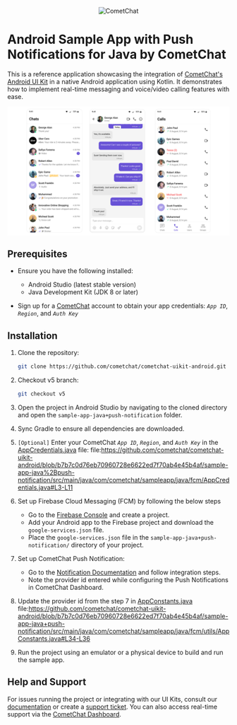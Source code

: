 
<p align="center">
  <img alt="CometChat" src="https://assets.cometchat.io/website/images/logos/banner.png">
</p>

# Android Sample App with Push Notifications for Java by CometChat

This is a reference application showcasing the integration of [CometChat's Android UI Kit](https://www.cometchat.com/docs/ui-kit/android/5.0/overview) in a native Android application using Kotlin. It demonstrates how to implement real-time messaging and voice/video calling features with ease.

<div style="display: flex; align-items: center; justify-content: center">
   <img src="../screenshots/overview_cometchat_screens.png" />
</div>

## Prerequisites

- Ensure you have the following installed:
    - Android Studio (latest stable version)
    - Java Development Kit (JDK 8 or later)

- Sign up for a [CometChat](https://app.cometchat.com/) account to obtain your app credentials: _`App ID`_, _`Region`_, and _`Auth Key`_

## Installation

1. Clone the repository:
   ```sh
   git clone https://github.com/cometchat/cometchat-uikit-android.git
   ```

2. Checkout v5 branch:
   ```sh
   git checkout v5
   ```

3. Open the project in Android Studio by navigating to the cloned directory and open the `sample-app-java+push-notification` folder.

4. Sync Gradle to ensure all dependencies are downloaded.

5. `[Optional]` Enter your CometChat _`App ID`_, _`Region`_, and _`Auth Key`_ in the [AppCredentials.java](src/main/java/com/cometchat/sampleapp/java/fcm/AppCredentials.java) file:
   file:https://github.com/cometchat/cometchat-uikit-android/blob/b7b7c0d76eb70960728e6622ed7f70ab4e45b4af/sample-app-java%2Bpush-notification/src/main/java/com/cometchat/sampleapp/java/fcm/AppCredentials.java#L3-L11
   
6. Set up Firebase Cloud Messaging (FCM) by following the below steps
    - Go to the [Firebase Console](https://console.firebase.google.com/) and create a project.
    - Add your Android app to the Firebase project and download the `google-services.json` file.
    - Place the `google-services.json` file in the `sample-app-java+push-notification/` directory of your project.

7. Set up CometChat Push Notification:
   - Go to the [Notification Documentation](https://www.cometchat.com/docs/notifications/push-integration) and follow integration steps.
   - Note the provider id entered while configuring the Push Notifications in CometChat Dashboard.

8. Update the provider id from the step 7 in [AppConstants.java](src/main/java/com/cometchat/sampleapp/java/fcm/utils/AppConstants.java) file:https://github.com/cometchat/cometchat-uikit-android/blob/b7b7c0d76eb70960728e6622ed7f70ab4e45b4af/sample-app-java+push-notification/src/main/java/com/cometchat/sampleapp/java/fcm/utils/AppConstants.java#L34-L36

9. Run the project using an emulator or a physical device to build and run the sample app.


## Help and Support

For issues running the project or integrating with our UI Kits, consult our [documentation](https://www.cometchat.com/docs/ui-kit/android/5.0/getting-started) or create a [support ticket](https://help.cometchat.com/hc/en-us). You can also access real-time support via the [CometChat Dashboard](http://app.cometchat.com/).

